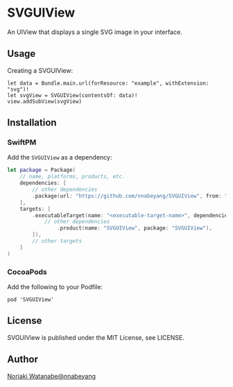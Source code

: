 # SVGUIView

An UIView that displays a single SVG image in your interface.

## Usage

Creating a SVGUIView:
```
let data = Bundle.main.url(forResource: "example", withExtension: "svg")!
let svgView = SVGUIView(contentsOf: data)!
view.addSubView(svgView)
```

## Installation

### SwiftPM

Add the `SVGUIView` as a dependency:

```swift
let package = Package(
    // name, platforms, products, etc.
    dependencies: [
        // other dependencies
        .package(url: "https://github.com/nnabeyang/SVGUIView", from: "0.14.0"),
    ],
    targets: [
        .executableTarget(name: "<executable-target-name>", dependencies: [
            // other dependencies
                .product(name: "SVGUIView", package: "SVGUIView"),
        ]),
        // other targets
    ]
)
```

### CocoaPods

Add the following to your Podfile:

```terminal
pod 'SVGUIView'
```

## License

SVGUIView is published under the MIT License, see LICENSE.

## Author
[Noriaki Watanabe@nnabeyang](https://twitter.com/nnabeyang)
